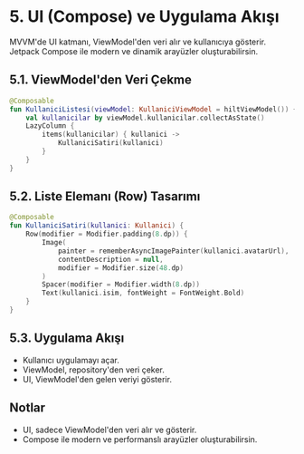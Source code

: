 # 5. UI (Compose) ve Uygulama Akışı

MVVM'de UI katmanı, ViewModel'den veri alır ve kullanıcıya gösterir. Jetpack Compose ile modern ve dinamik arayüzler oluşturabilirsin.

## 5.1. ViewModel'den Veri Çekme
```kotlin
@Composable
fun KullaniciListesi(viewModel: KullaniciViewModel = hiltViewModel()) {
    val kullanicilar by viewModel.kullanicilar.collectAsState()
    LazyColumn {
        items(kullanicilar) { kullanici ->
            KullaniciSatiri(kullanici)
        }
    }
}
```

## 5.2. Liste Elemanı (Row) Tasarımı
```kotlin
@Composable
fun KullaniciSatiri(kullanici: Kullanici) {
    Row(modifier = Modifier.padding(8.dp)) {
        Image(
            painter = rememberAsyncImagePainter(kullanici.avatarUrl),
            contentDescription = null,
            modifier = Modifier.size(48.dp)
        )
        Spacer(modifier = Modifier.width(8.dp))
        Text(kullanici.isim, fontWeight = FontWeight.Bold)
    }
}
```

## 5.3. Uygulama Akışı
- Kullanıcı uygulamayı açar.
- ViewModel, repository'den veri çeker.
- UI, ViewModel'den gelen veriyi gösterir.

## Notlar
- UI, sadece ViewModel'den veri alır ve gösterir.
- Compose ile modern ve performanslı arayüzler oluşturabilirsin. 